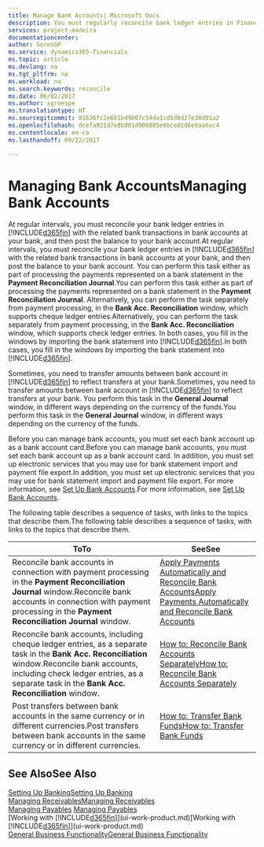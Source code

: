 ```yaml
---
title: Manage Bank Accounts| Microsoft Docs
description: You must regularly reconcile bank ledger entries in Financials with the related bank transactions in your bank accounts.
services: project-madeira
documentationcenter: 
author: SorenGP
ms.service: dynamics365-financials
ms.topic: article
ms.devlang: na
ms.tgt_pltfrm: na
ms.workload: na
ms.search.keywords: reconcile
ms.date: 06/02/2017
ms.author: sgroespe
ms.translationtype: HT
ms.sourcegitcommit: 81636fc2e661bd9b07c54da1cd5d0d27e30d01a2
ms.openlocfilehash: dcefa921d7e8b901d906085e6bce01d6e0aa6ac4
ms.contentlocale: en-ca
ms.lasthandoff: 09/22/2017

---
```

# <a name="managing-bank-accounts"></a><span data-ttu-id="f2ce0-103">Managing Bank Accounts</span><span class="sxs-lookup"><span data-stu-id="f2ce0-103">Managing Bank Accounts</span></span>
<span data-ttu-id="f2ce0-104">At regular intervals, you must reconcile your bank ledger entries in [!INCLUDE[d365fin](includes/d365fin_md.md)] with the related bank transactions in bank accounts at your bank, and then post the balance to your bank account.</span><span class="sxs-lookup"><span data-stu-id="f2ce0-104">At regular intervals, you must reconcile your bank ledger entries in [!INCLUDE[d365fin](includes/d365fin_md.md)] with the related bank transactions in bank accounts at your bank, and then post the balance to your bank account.</span></span> <span data-ttu-id="f2ce0-105">You can perform this task either as part of processing the payments represented on a bank statement in the **Payment Reconciliation Journal**.</span><span class="sxs-lookup"><span data-stu-id="f2ce0-105">You can perform this task either as part of processing the payments represented on a bank statement in the **Payment Reconciliation Journal**.</span></span> <span data-ttu-id="f2ce0-106">Alternatively, you can perform the task separately from payment processing, in the **Bank Acc. Reconciliation** window, which supports cheque ledger entries.</span><span class="sxs-lookup"><span data-stu-id="f2ce0-106">Alternatively, you can perform the task separately from payment processing, in the **Bank Acc. Reconciliation** window, which supports check ledger entries.</span></span> <span data-ttu-id="f2ce0-107">In both cases, you fill in the windows by importing the bank statement into [!INCLUDE[d365fin](includes/d365fin_md.md)].</span><span class="sxs-lookup"><span data-stu-id="f2ce0-107">In both cases, you fill in the windows by importing the bank statement into [!INCLUDE[d365fin](includes/d365fin_md.md)].</span></span>

<span data-ttu-id="f2ce0-108">Sometimes, you need to transfer amounts between bank account in [!INCLUDE[d365fin](includes/d365fin_md.md)] to reflect transfers at your bank.</span><span class="sxs-lookup"><span data-stu-id="f2ce0-108">Sometimes, you need to transfer amounts between bank account in [!INCLUDE[d365fin](includes/d365fin_md.md)] to reflect transfers at your bank.</span></span> <span data-ttu-id="f2ce0-109">You perform this task in the **General Journal** window, in different ways depending on the currency of the funds.</span><span class="sxs-lookup"><span data-stu-id="f2ce0-109">You perform this task in the **General Journal** window, in different ways depending on the currency of the funds.</span></span>

<span data-ttu-id="f2ce0-110">Before you can manage bank accounts, you must set each bank account up as a bank account card.</span><span class="sxs-lookup"><span data-stu-id="f2ce0-110">Before you can manage bank accounts, you must set each bank account up as a bank account card.</span></span> <span data-ttu-id="f2ce0-111">In addition, you must set up electronic services that you may use for bank statement import and payment file export.</span><span class="sxs-lookup"><span data-stu-id="f2ce0-111">In addition, you must set up electronic services that you may use for bank statement import and payment file export.</span></span> <span data-ttu-id="f2ce0-112">For more information, see [Set Up Bank Accounts](bank-setup-banking.md).</span><span class="sxs-lookup"><span data-stu-id="f2ce0-112">For more information, see [Set Up Bank Accounts](bank-setup-banking.md).</span></span>

<span data-ttu-id="f2ce0-113">The following table describes a sequence of tasks, with links to the topics that describe them.</span><span class="sxs-lookup"><span data-stu-id="f2ce0-113">The following table describes a sequence of tasks, with links to the topics that describe them.</span></span>

| <span data-ttu-id="f2ce0-114">To</span><span class="sxs-lookup"><span data-stu-id="f2ce0-114">To</span></span> | <span data-ttu-id="f2ce0-115">See</span><span class="sxs-lookup"><span data-stu-id="f2ce0-115">See</span></span> |
| --- | --- |
| <span data-ttu-id="f2ce0-116">Reconcile bank accounts in connection with payment processing in the **Payment Reconciliation Journal** window.</span><span class="sxs-lookup"><span data-stu-id="f2ce0-116">Reconcile bank accounts in connection with payment processing in the **Payment Reconciliation Journal** window.</span></span> |[<span data-ttu-id="f2ce0-117">Apply Payments Automatically and Reconcile Bank Accounts</span><span class="sxs-lookup"><span data-stu-id="f2ce0-117">Apply Payments Automatically and Reconcile Bank Accounts</span></span>](receivables-apply-payments-auto-reconcile-bank-accounts.md) |
| <span data-ttu-id="f2ce0-118">Reconcile bank accounts, including cheque ledger entries, as a separate task in the **Bank Acc. Reconciliation** window.</span><span class="sxs-lookup"><span data-stu-id="f2ce0-118">Reconcile bank accounts, including check ledger entries, as a separate task in the **Bank Acc. Reconciliation** window.</span></span> |[<span data-ttu-id="f2ce0-119">How to: Reconcile Bank Accounts Separately</span><span class="sxs-lookup"><span data-stu-id="f2ce0-119">How to: Reconcile Bank Accounts Separately</span></span>](bank-how-reconcile-bank-accounts-separately.md) |
| <span data-ttu-id="f2ce0-120">Post transfers between bank accounts in the same currency or in different currencies.</span><span class="sxs-lookup"><span data-stu-id="f2ce0-120">Post transfers between bank accounts in the same currency or in different currencies.</span></span> |[<span data-ttu-id="f2ce0-121">How to: Transfer Bank Funds</span><span class="sxs-lookup"><span data-stu-id="f2ce0-121">How to: Transfer Bank Funds</span></span>](bank-how-transfer-bank-funds.md) |

## <a name="see-also"></a><span data-ttu-id="f2ce0-122">See Also</span><span class="sxs-lookup"><span data-stu-id="f2ce0-122">See Also</span></span>
[<span data-ttu-id="f2ce0-123">Setting Up Banking</span><span class="sxs-lookup"><span data-stu-id="f2ce0-123">Setting Up Banking</span></span>](bank-setup-banking.md)  
[<span data-ttu-id="f2ce0-124">Managing Receivables</span><span class="sxs-lookup"><span data-stu-id="f2ce0-124">Managing Receivables</span></span>](receivables-manage-receivables.md)  
<span data-ttu-id="f2ce0-125">[Managing Payables](payables-manage-payables.md)  </span><span class="sxs-lookup"><span data-stu-id="f2ce0-125">[Managing Payables](payables-manage-payables.md)  </span></span>  
<span data-ttu-id="f2ce0-126">[Working with [!INCLUDE[d365fin](includes/d365fin_md.md)]](ui-work-product.md)</span><span class="sxs-lookup"><span data-stu-id="f2ce0-126">[Working with [!INCLUDE[d365fin](includes/d365fin_md.md)]](ui-work-product.md)</span></span>  
[<span data-ttu-id="f2ce0-127">General Business Functionality</span><span class="sxs-lookup"><span data-stu-id="f2ce0-127">General Business Functionality</span></span>](ui-across-business-areas.md)  

